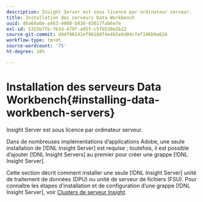 ```yaml
---
description: Insight Server est sous licence par ordinateur serveur.
title: Installation des serveurs Data Workbench
uuid: d6a64a6e-a463-4980-b836-45017fab6e7e
exl-id: 5325b7fb-fb2d-479f-ad5f-c5fb520e2b22
source-git-commit: d9df90242ef96188f4e4b5e6d04cfef196b0a628
workflow-type: tm+mt
source-wordcount: '75'
ht-degree: 10%

---
```


# Installation des serveurs Data Workbench{#installing-data-workbench-servers}

Insight Server est sous licence par ordinateur serveur.

Dans de nombreuses implémentations d’applications Adobe, une seule installation de [!DNL Insight Server] est requise ; toutefois, il est possible d’ajouter [!DNL Insight Servers] au premier pour créer une grappe [!DNL Insight Server].

Cette section décrit comment installer une seule [!DNL Insight Server] unité de traitement de données (DPU) ou unité de serveur de fichiers (FSU). Pour connaître les étapes d’installation et de configuration d’une grappe [!DNL Insight Server], voir [Clusters de serveur Insight](../../../home/c-inst-svr/c-install-ins-svr/c-ins-svr-clstrs/c-abt-ins-svr-clsters.md).
